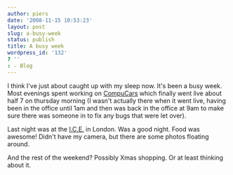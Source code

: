 ```yaml
---
author: piers
date: '2008-11-15 10:53:23'
layout: post
slug: a-busy-week
status: publish
title: A busy week
wordpress_id: '132'
? ''
: - Blog
---
```


I think I've just about caught up with my sleep now. It's been a busy week.
Most evenings spent working on [CompuCars](http://www.compucars.co.uk) which
finally went live about half 7 on thursday morning (I wasn't actually there
when it went live, having been in the office until 1am and then was back in
the office at 9am to make sure there was someone in to fix any bugs that were
let over).

Last night was at the [I.C.E.](http://www.ice.org.uk) in London. Was a good
night. Food was awesome! Didn't have my camera, but there are some photos
floating around.

And the rest of the weekend? Possibly Xmas shopping. Or at least thinking
about it.

